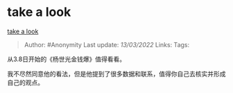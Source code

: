 # take a look
[take a look](https://zhuanlan.zhihu.com/p/479537304)

> Author: #Anonymity 
Last update: *13/03/2022* 
Links: 
Tags: 

从3.8日开始的《杨世光金钱爆》值得看看。

我不尽然同意他的看法，但是他提到了很多数据和联系，值得你自己去核实并形成自己的观点。